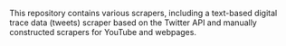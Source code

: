 This repository contains various scrapers, including a text-based digital trace data (tweets) scraper based on the Twitter API and manually constructed scrapers for YouTube and webpages.
